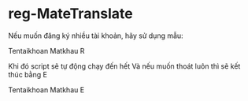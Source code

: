 # reg-MateTranslate

Nếu muốn đăng ký nhiều tài khoản, hãy sử dụng mẫu:

Tentaikhoan
Matkhau
R

Khi đó script sẽ tự động chạy đến hết
Và nếu muốn thoát luôn thì sẽ kết thúc bằng E

Tentaikhoan
Matkhau
E
